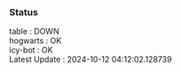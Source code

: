 ### Status


table : DOWN  
hogwarts : OK  
icy-bot : OK  
Latest Update : 2024-10-12 04:12:02.128739
